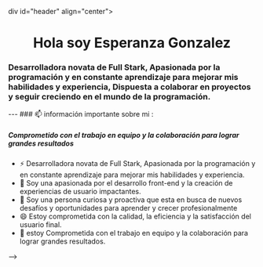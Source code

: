 
div id="header" align="center">
         <h1 align="center">Hola soy Esperanza Gonzalez</h1>
    <i class="fa-thin fa-poo"></i>
    <h3>Desarrolladora novata  de Full Stark, Apasionada por la programación y en constante aprendizaje para mejorar mis habilidades y experiencia, Dispuesta a colaborar en proyectos y seguir creciendo en el mundo de la programación.</h3>
    ---
    ### 📫 información importante sobre mi :
<h5>Comprometido con el trabajo en equipo y la colaboración para lograr  grandes resultados </h5>

- ⚡ Desarrolladora novata  de Full Stark, Apasionada por la programación y en constante aprendizaje para mejorar mis habilidades y experiencia.
- 🔭 Soy una apasionada por el desarrollo front-end y la creación de experiencias de usuario impactantes.
- 💬 Soy una persona curiosa y proactiva que esta en busca de nuevos desafíos y oportunidades para aprender y crecer profesionalmente
- 😄 Estoy comprometida con la calidad, la eficiencia y la satisfacción del usuario final.
- 👯 estoy Comprometida con el trabajo en equipo y la colaboración para lograr  grandes resultados.


-->
